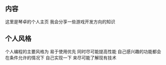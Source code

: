 ## 内容
这里是琴卓的个人主页 我会分享一些游戏开发方向的知识
## 个人风格
个人编程的主要风格为 易于使用优先 同时尽可能提高性能
自己感兴趣的功能都会在条件允许的情况下 自己实现一下 来尽可能了解现有技术

